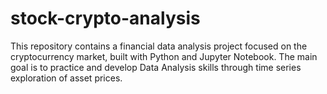 # stock-crypto-analysis
This repository contains a financial data analysis project focused on the cryptocurrency market, built with Python and Jupyter Notebook. The main goal is to practice and develop Data Analysis skills through time series exploration of asset prices.
